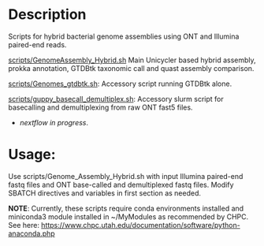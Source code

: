 # Description

Scripts for hybrid bacterial genome assemblies using ONT and Illumina paired-end reads.

[scripts/GenomeAssembly_Hybrid.sh](scripts/Genome_Assembly_Hybrid.sh) Main Unicycler based hybrid assembly, prokka annotation, GTDBtk taxonomic call and quast assembly comparison.

[scripts/Genomes_gtdbtk.sh](scripts/genomes_gtdbtk.sh):  Accessory script running GTDBtk alone.

[scripts/guppy_basecall_demultiplex.sh](scripts/guppy_basecall_demultiplex.sh): Accessory slurm script for basecalling and demultiplexing from raw ONT fast5 files.

 - *nextflow in progress*.

# Usage:

Use scripts/Genome_Assembly_Hybrid.sh with input Illumina paired-end fastq files and ONT base-called and demultiplexed fastq files. Modify SBATCH directives and variables in first section as needed.

**NOTE**: Currently, these scripts require conda environments installed and miniconda3 module installed in ~/MyModules as recommended by CHPC. See here: https://www.chpc.utah.edu/documentation/software/python-anaconda.php 

